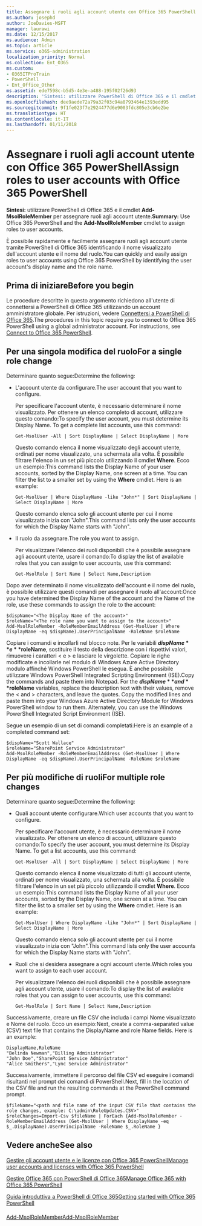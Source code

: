 ```yaml
---
title: Assegnare i ruoli agli account utente con Office 365 PowerShell
ms.author: josephd
author: JoeDavies-MSFT
manager: laurawi
ms.date: 12/15/2017
ms.audience: Admin
ms.topic: article
ms.service: o365-administration
localization_priority: Normal
ms.collection: Ent_O365
ms.custom:
- O365ITProTrain
- PowerShell
- Ent_Office_Other
ms.assetid: ede7598c-b5d5-4e3e-a488-195f02f26d93
description: 'Sintesi: utilizzare PowerShell di Office 365 e il cmdlet Add-MsolRoleMember per assegnare ruoli agli account utente.'
ms.openlocfilehash: dee9aede72a79a32f03c94a0793464e1393edd95
ms.sourcegitcommit: 9f1fe023f7e2924477d6e9003fdc805e3cb6e2be
ms.translationtype: HT
ms.contentlocale: it-IT
ms.lasthandoff: 01/11/2018
---
```

# <a name="assign-roles-to-user-accounts-with-office-365-powershell"></a><span data-ttu-id="219d8-103">Assegnare i ruoli agli account utente con Office 365 PowerShell</span><span class="sxs-lookup"><span data-stu-id="219d8-103">Assign roles to user accounts with Office 365 PowerShell</span></span>

 <span data-ttu-id="219d8-104">**Sintesi:** utilizzare PowerShell di Office 365 e il cmdlet **Add-MsolRoleMember** per assegnare ruoli agli account utente.</span><span class="sxs-lookup"><span data-stu-id="219d8-104">**Summary:** Use Office 365 PowerShell and the **Add-MsolRoleMember** cmdlet to assign roles to user accounts.</span></span>
  
<span data-ttu-id="219d8-105">È possibile rapidamente e facilmente assegnare ruoli agli account utente tramite PowerShell di Office 365 identificando il nome visualizzato dell'account utente e il nome del ruolo.</span><span class="sxs-lookup"><span data-stu-id="219d8-105">You can quickly and easily assign roles to user accounts using Office 365 PowerShell by identifying the user account's display name and the role name.</span></span>
  
## <a name="before-you-begin"></a><span data-ttu-id="219d8-106">Prima di iniziare</span><span class="sxs-lookup"><span data-stu-id="219d8-106">Before you begin</span></span>

<span data-ttu-id="219d8-p101">Le procedure descritte in questo argomento richiedono all'utente di connettersi a PowerShell di Office 365 utilizzando un account amministratore globale. Per istruzioni, vedere [Connettersi a PowerShell di Office 365](connect-to-office-365-powershell.md).</span><span class="sxs-lookup"><span data-stu-id="219d8-p101">The procedures in this topic require you to connect to Office 365 PowerShell using a global administrator account. For instructions, see [Connect to Office 365 PowerShell](connect-to-office-365-powershell.md).</span></span>
  
## <a name="for-a-single-role-change"></a><span data-ttu-id="219d8-109">Per una singola modifica del ruolo</span><span class="sxs-lookup"><span data-stu-id="219d8-109">For a single role change</span></span>

<span data-ttu-id="219d8-110">Determinare quanto segue:</span><span class="sxs-lookup"><span data-stu-id="219d8-110">Determine the following:</span></span>
  
- <span data-ttu-id="219d8-111">L'account utente da configurare.</span><span class="sxs-lookup"><span data-stu-id="219d8-111">The user account that you want to configure.</span></span>
    
    <span data-ttu-id="219d8-p102">Per specificare l'account utente, è necessario determinare il nome visualizzato. Per ottenere un elenco completo di account, utilizzare questo comando:</span><span class="sxs-lookup"><span data-stu-id="219d8-p102">To specify the user account, you must determine its Display Name. To get a complete list accounts, use this command:</span></span>
    
  ```
  Get-MsolUser -All | Sort DisplayName | Select DisplayName | More
  ```

    <span data-ttu-id="219d8-p103">Questo comando elenca il nome visualizzato degli account utente, ordinati per nome visualizzato, una schermata alla volta. È possibile filtrare l'elenco in un set più piccolo utilizzando il cmdlet **Where**. Ecco un esempio:</span><span class="sxs-lookup"><span data-stu-id="219d8-p103">This command lists the Display Name of your user accounts, sorted by the Display Name, one screen at a time. You can filter the list to a smaller set by using the **Where** cmdlet. Here is an example:</span></span>
    
  ```
  Get-MsolUser | Where DisplayName -like "John*" | Sort DisplayName | Select DisplayName | More
  ```

    <span data-ttu-id="219d8-117">Questo comando elenca solo gli account utente per cui il nome visualizzato inizia con "John".</span><span class="sxs-lookup"><span data-stu-id="219d8-117">This command lists only the user accounts for which the Display Name starts with "John".</span></span>
    
- <span data-ttu-id="219d8-118">Il ruolo da assegnare.</span><span class="sxs-lookup"><span data-stu-id="219d8-118">The role you want to assign.</span></span>
    
    <span data-ttu-id="219d8-119">Per visualizzare l'elenco dei ruoli disponibili che è possibile assegnare agli account utente, usare il comando:</span><span class="sxs-lookup"><span data-stu-id="219d8-119">To display the list of available roles that you can assign to user accounts, use this command:</span></span>
    
  ```
  Get-MsolRole | Sort Name | Select Name,Description
  ```

<span data-ttu-id="219d8-120">Dopo aver determinato il nome visualizzato dell'account e il nome del ruolo, è possibile utilizzare questi comandi per assegnare il ruolo all'account:</span><span class="sxs-lookup"><span data-stu-id="219d8-120">Once you have determined the Display Name of the account and the Name of the role, use these commands to assign the role to the account:</span></span>
  
```
$dispName="<The Display Name of the account>"
$roleName="<The role name you want to assign to the account>"
Add-MsolRoleMember -RoleMemberEmailAddress (Get-MsolUser | Where DisplayName -eq $dispName).UserPrincipalName -RoleName $roleName
```

<span data-ttu-id="219d8-p104">Copiare i comandi e incollarli nel blocco note. Per le variabili **$dispName** e **$roleName**, sostituire il testo della descrizione con i rispettivi valori, rimuovere i caratteri \< e > e lasciare le virgolette. Copiare le righe modificate e incollarle nel modulo di Windows Azure Active Directory modulo affinché Windows PowerShell le esegua. È anche possibile utilizzare Windows PowerShell Integrated Scripting Environment (ISE).</span><span class="sxs-lookup"><span data-stu-id="219d8-p104">Copy the commands and paste them into Notepad. For the **$dispName** and **$roleName** variables, replace the description text with their values, remove the \< and > characters, and leave the quotes. Copy the modified lines and paste them into your Windows Azure Active Directory Module for Windows PowerShell window to run them. Alternately, you can use the Windows PowerShell Integrated Script Environment (ISE).</span></span>
  
<span data-ttu-id="219d8-125">Segue un esempio di un set di comandi completati:</span><span class="sxs-lookup"><span data-stu-id="219d8-125">Here is an example of a completed command set:</span></span>
  
```
$dispName="Scott Wallace"
$roleName="SharePoint Service Administrator"
Add-MsolRoleMember -RoleMemberEmailAddress (Get-MsolUser | Where DisplayName -eq $dispName).UserPrincipalName -RoleName $roleName
```

## <a name="for-multiple-role-changes"></a><span data-ttu-id="219d8-126">Per più modifiche di ruoli</span><span class="sxs-lookup"><span data-stu-id="219d8-126">For multiple role changes</span></span>

<span data-ttu-id="219d8-127">Determinare quanto segue:</span><span class="sxs-lookup"><span data-stu-id="219d8-127">Determine the following:</span></span>
  
- <span data-ttu-id="219d8-128">Quali account utente configurare.</span><span class="sxs-lookup"><span data-stu-id="219d8-128">Which user accounts that you want to configure.</span></span>
    
    <span data-ttu-id="219d8-p105">Per specificare l'account utente, è necessario determinare il nome visualizzato. Per ottenere un elenco di account, utilizzare questo comando:</span><span class="sxs-lookup"><span data-stu-id="219d8-p105">To specify the user account, you must determine its Display Name. To get a list accounts, use this command:</span></span>
    
  ```
  Get-MsolUser -All | Sort DisplayName | Select DisplayName | More
  ```

    <span data-ttu-id="219d8-p106">Questo comando elenca il nome visualizzato di tutti gli account utente, ordinati per nome visualizzato, una schermata alla volta. È possibile filtrare l'elenco in un set più piccolo utilizzando il cmdlet **Where**. Ecco un esempio:</span><span class="sxs-lookup"><span data-stu-id="219d8-p106">This command lists the Display Name of all your user accounts, sorted by the Display Name, one screen at a time. You can filter the list to a smaller set by using the **Where** cmdlet. Here is an example:</span></span>
    
  ```
  Get-MsolUser | Where DisplayName -like "John*" | Sort DisplayName | Select DisplayName | More
  ```

    <span data-ttu-id="219d8-134">Questo comando elenca solo gli account utente per cui il nome visualizzato inizia con "John".</span><span class="sxs-lookup"><span data-stu-id="219d8-134">This command lists only the user accounts for which the Display Name starts with "John".</span></span>
    
- <span data-ttu-id="219d8-135">Ruoli che si desidera assegnare a ogni account utente.</span><span class="sxs-lookup"><span data-stu-id="219d8-135">Which roles you want to assign to each user account.</span></span>
    
    <span data-ttu-id="219d8-136">Per visualizzare l'elenco dei ruoli disponibili che è possibile assegnare agli account utente, usare il comando:</span><span class="sxs-lookup"><span data-stu-id="219d8-136">To display the list of available roles that you can assign to user accounts, use this command:</span></span>
    
  ```
  Get-MsolRole | Sort Name | Select Name,Description
  ```

<span data-ttu-id="219d8-p107">Successivamente, creare un file CSV che includa i campi Nome visualizzato e Nome del ruolo. Ecco un esempio:</span><span class="sxs-lookup"><span data-stu-id="219d8-p107">Next, create a comma-separated value (CSV) text file that contains the DisplayName and role Name fields. Here is an example:</span></span>
  
```
DisplayName,RoleName
"Belinda Newman","Billing Administrator"
"John Doe","SharePoint Service Administrator"
"Alice Smithers","Lync Service Administrator"
```

<span data-ttu-id="219d8-139">Successivamente, immettere il percorso del file CSV ed eseguire i comandi risultanti nel prompt dei comandi di PowerShell.</span><span class="sxs-lookup"><span data-stu-id="219d8-139">Next, fill in the location of the CSV file and run the resulting commands at the PowerShell command prompt.</span></span>
  
```
$fileName="<path and file name of the input CSV file that contains the role changes, example: C:\admin\RoleUpdates.CSV>"
$roleChanges=Import-Csv $fileName | ForEach {Add-MsolRoleMember -RoleMemberEmailAddress (Get-MsolUser | Where DisplayName -eq $_.DisplayName).UserPrincipalName -RoleName $_.RoleName }

```

## <a name="see-also"></a><span data-ttu-id="219d8-140">Vedere anche</span><span class="sxs-lookup"><span data-stu-id="219d8-140">See also</span></span>

#### 

[<span data-ttu-id="219d8-141">Gestire gli account utente e le licenze con Office 365 PowerShell</span><span class="sxs-lookup"><span data-stu-id="219d8-141">Manage user accounts and licenses with Office 365 PowerShell</span></span>](manage-user-accounts-and-licenses-with-office-365-powershell.md)
  
[<span data-ttu-id="219d8-142">Gestire Office 365 con PowerShell di Office 365</span><span class="sxs-lookup"><span data-stu-id="219d8-142">Manage Office 365 with Office 365 PowerShell</span></span>](manage-office-365-with-office-365-powershell.md)
  
[<span data-ttu-id="219d8-143">Guida introduttiva a PowerShell di Office 365</span><span class="sxs-lookup"><span data-stu-id="219d8-143">Getting started with Office 365 PowerShell</span></span>](getting-started-with-office-365-powershell.md)
#### 

<span data-ttu-id="219d8-144">[Add-MsolRoleMember](https://msdn.microsoft.com/library/dn194120.aspx)</span><span class="sxs-lookup"><span data-stu-id="219d8-144">[Add-MsolRoleMember](https://msdn.microsoft.com/library/dn194120.aspx)</span></span>

